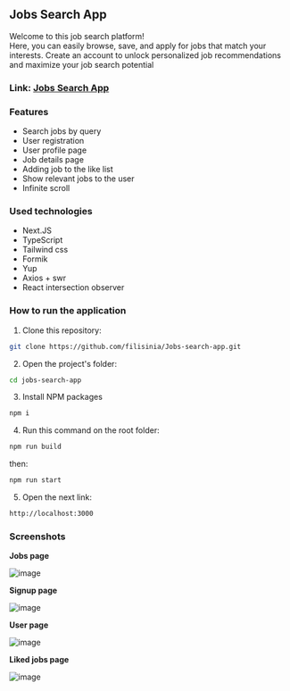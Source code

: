 ## Jobs Search App

Welcome to this job search platform!  
Here, you can easily browse, save, and apply for jobs that match your
interests. Create an account to unlock personalized job recommendations
and maximize your job search potential

### Link: [Jobs Search App](https://jobs-search-app.onrender.com/)

### Features

- Search jobs by query
- User registration
- User profile page
- Job details page
- Adding job to the like list
- Show relevant jobs to the user
- Infinite scroll

### Used technologies

- Next.JS
- TypeScript
- Tailwind css
- Formik
- Yup
- Axios + swr
- React intersection observer

### How to run the application

1. Clone this repository:

```bash
git clone https://github.com/filisinia/Jobs-search-app.git
```

2. Open the project's folder:

```bash
cd jobs-search-app
```

3. Install NPM packages

```bash
npm i
```

4. Run this command on the root folder:

```bash
npm run build
```

then:

```bash
npm run start
```

5. Open the next link:

```bash
http://localhost:3000
```

### Screenshots

**Jobs page**

![image](https://github.com/filisinia/Jobs-search-app/assets/113894148/16f7f789-dfdb-4510-90a8-5589a3d6828a)

**Signup page**

![image](https://github.com/filisinia/Jobs-search-app/assets/113894148/451c0d93-d49b-438e-981c-b213baafdfcd)

**User page**

![image](https://github.com/filisinia/Jobs-search-app/assets/113894148/a0890593-b6f7-4a1b-b090-a670181d605b)

**Liked jobs page**

![image](https://github.com/filisinia/Jobs-search-app/assets/113894148/3e5dfe4f-2286-4832-9e2c-a3c738087851)
